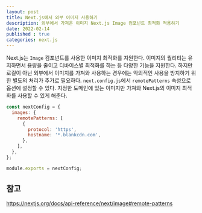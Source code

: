 ```yaml
---
layout: post
title: Next.js에서 외부 이미지 사용하기
description: 외부에서 가져온 이미지 Next.js Image 컴포넌트 최적화 적용하기
date: 2022-02-14
published : true
categories: next.js
---
```


Next.js는 `Image` 컴포넌트를 사용한 이미지 최적화를 지원한다. 이미지의 퀄리티는 유지하면서 용량을 줄이고 디바이스별 최적화를 하는 등 다양한 기능을 지원한다. 하지만 로컬이 아닌 외부에서 이미지를 가져와 사용하는 경우에는 악의적인 사용을 방지하기 위한 별도의 처리가 추가로 필요하다. `next.config.js`에서 `remotePatterns` 속성으로 옵션에 설정할 수 있다. 지정한 도메인에 있는 이미지만 가져와 Next.js의 이미지 최적화를 사용할 수 있게 해준다.  

```jsx
const nextConfig = {
  images: {
    remotePatterns: [
      {
        protocol: 'https',
        hostname: '*.blankcdn.com',
      },
    ],
  },
};

module.exports = nextConfig;
```

## 참고
https://nextjs.org/docs/api-reference/next/image#remote-patterns  


